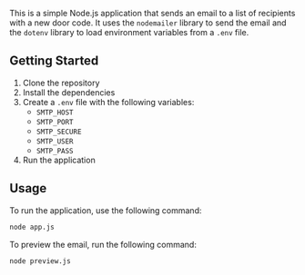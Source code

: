 This is a simple Node.js application that sends an email to a list of recipients with a new door code. It uses the `nodemailer` library to send the email and the `dotenv` library to load environment variables from a `.env` file.

## Getting Started

1. Clone the repository
2. Install the dependencies
3. Create a `.env` file with the following variables:
   - `SMTP_HOST`
   - `SMTP_PORT`
   - `SMTP_SECURE`
   - `SMTP_USER`
   - `SMTP_PASS`
4. Run the application

## Usage

To run the application, use the following command:

```bash
node app.js
```
To preview the email, run the following command:

```bash
node preview.js
```